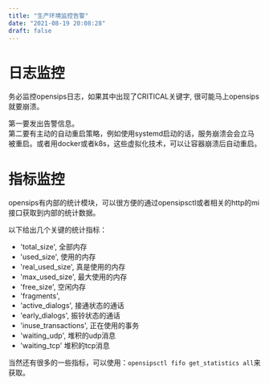 ```yaml
---
title: "生产环境监控告警"
date: "2021-08-19 20:08:28"
draft: false
---
```


# 日志监控

务必监控opensips日志，如果其中出现了CRITICAL关键字, 很可能马上opensips就要崩溃。

第一要发出告警信息。<br />第二要有主动的自动重启策略，例如使用systemd启动的话，服务崩溃会会立马被重启。或者用docker或者k8s，这些虚拟化技术，可以让容器崩溃后自动重启。


# 指标监控
opensips有内部的统计模块，可以很方便的通过opensipsctl或者相关的http的mi接口获取到内部的统计数据。

以下给出几个关键的统计指标：

- 'total_size',   全部内存
- 'used_size',   使用的内存
- 'real_used_size',   真是使用的内存
- 'max_used_size',   最大使用的内存
- 'free_size',   空闲内存
- 'fragments',   
- 'active_dialogs',   接通状态的通话
- 'early_dialogs',     振铃状态的通话
- 'inuse_transactions',   正在使用的事务
- 'waiting_udp',   堆积的udp消息
- 'waiting_tcp'     堆积的tcp消息

当然还有很多的一些指标，可以使用：`opensipsctl fifo get_statistics all`来获取。



